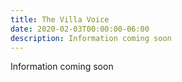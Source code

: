 ```yaml
---
title: The Villa Voice
date: 2020-02-03T00:00:00-06:00
description: Information coming soon
---
```

Information coming soon
